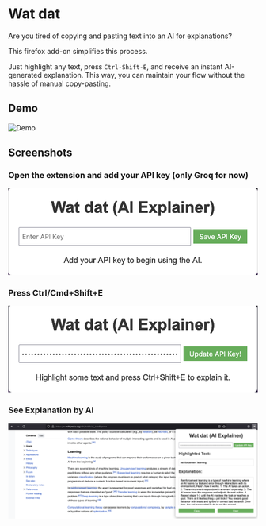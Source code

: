 # Wat dat

Are you tired of copying and pasting text into an AI for explanations?

This firefox add-on simplifies this process.

Just highlight any text, press `Ctrl-Shift-E`, and receive an instant AI-generated explanation. This way, you can maintain your flow without the hassle of manual copy-pasting.

## Demo

![Demo](https://github.com/bhavyagada/watdat/blob/main/demo.gif)


## Screenshots

### Open the extension and add your API key (only Groq for now)

![Add API key](https://github.com/bhavyagada/watdat/blob/main/screenshots/watdat_1.png?raw=true)

### Press Ctrl/Cmd+Shift+E

![Press Ctrl/Cmd+Shift+E](https://github.com/bhavyagada/watdat/blob/main/screenshots/watdat_2.png)

### See Explanation by AI

![See AI Explanation](https://github.com/bhavyagada/watdat/blob/main/screenshots/watdat_3.png)

